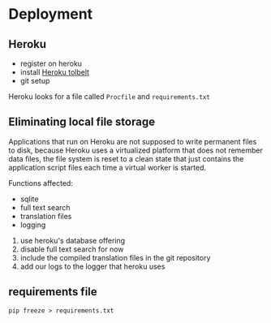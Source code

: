 # Deployment

## Heroku

- register on heroku
- install [Heroku tolbelt](https://toolbelt.heroku.com/)
- git setup

Heroku looks for a file called `Procfile` and `requirements.txt`

## Eliminating local file storage

Applications that run on Heroku are not supposed to write permanent files to disk, because Heroku uses a virtualized platform that does not remember data files, the file system is reset to a clean state that just contains the application script files each time a virtual worker is started.

Functions affected:

- sqlite
- full text search
- translation files
- logging

1. use heroku's database offering
2. disable full text search for now
3. include the compiled translation files in the git repository
4. add our logs to the logger that heroku uses

## requirements file

`pip freeze > requirements.txt`
